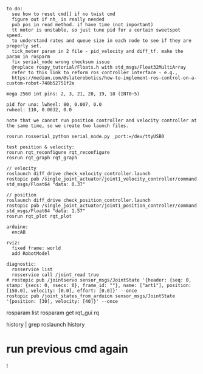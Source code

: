 
    to do:
      see how to reset cmd[] if no twist cmd 
      figure out if nh_ is really needed
      pub pos in read method. if have time (not important)
      tt motor is unstable, so just tune pid for a certain sweetspot speed.      
      to understand rates and queue size in each node to see if they are properly set.
      tick_meter param in 2 file - pid_velocity and diff_tf. make the param in rosparm
      fix serial_node wrong checksum issue
      @replace rospy_tutorial/Floats.h with std_msgs/Float32MultiArray 
      refer to this link to reform ros controller interface - e.g., 
      https://medium.com/@slaterobotics/how-to-implement-ros-control-on-a-custom-robot-748b52751f2e

    mega 2560 int pins: 2, 3, 21, 20, 19, 18 (INT0~5)

    pid for uno: lwheel: 80, 0.007, 0.0
    rwheel: 110, 0.0032, 0.0

    note that we cannot run position controller and velocity controller at the same time, so we create two launch files.
    
    rosrun rosserial_python serial_node.py _port:=/dev/ttyUSB0

    test position & velocity:
    rosrun rqt_reconfigure rqt_reconfigure
    rosrun rqt_graph rqt_graph

    // velocity
    roslaunch diff_drive check_velocity_controller.launch
    rostopic pub /single_joint_actuator/joint1_velocity_controller/command std_msgs/Float64 "data: 0.37"
    
    // position
    roslaunch diff_drive check_position_controller.launch
    rostopic pub /single_joint_actuator/joint1_position_controller/command std_msgs/Float64 "data: 1.57"
    rosrun rqt_plot rqt_plot
    
    arduino:
      encAB

    rviz:
      fixed frame: world
      add RobotModel

    diagnostic:
      rosservice list
      rosservice call /joint_read true
    # rostopic pub /jointservo sensor_msgs/JointState '{header: {seq: 0, stamp: {secs: 0, nsecs: 0}, frame_id: ""}, name: ["art1"], position: [150.0], velocity: [0.0], effort: [0.0]}' --once
    rostopic pub /joint_states_from_arduion sensor_msgs/JointState '{position: [30], velocity: [40]}' --once

rosparam list
rosparam get <param key>
rqt_gui rq

 history | grep roslaunch
 history <number>
 # run previous cmd again
 !<number>
